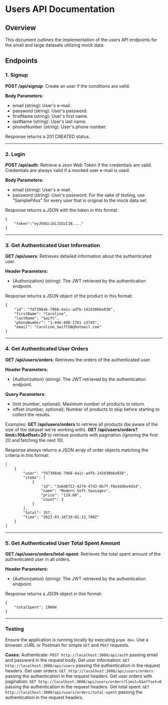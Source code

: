 # Users API Documentation

## Overview

This document outlines the implementation of the users API endpoints for the small and large datasets utilizing mock data.

## Endpoints

### 1. Signup

**POST /api/signup**:
Create an user if the conditions are valid.

**Body Parameters:**

- email (string): User's e-mail.
- password (string): User's password.
- firstName (string): User's first name.
- lastName (string): User's last name.
- phoneNumber (string): User's phone number.

Response returns a 201 CREATED status.

---

### 2. Login

**POST /api/auth**:
Retrieve a Json Web Token if the credentials are valid.
Credentials are always valid if a mocked user e-mail is used.

**Body Parameters:**

- email (string): User's e-mail.
- password (string): User's password. For the sake of testing, use "SampleP4ss" for every user that is original to the mock data set.

Response returns a JSON with the token in this format:

>

    {
        "token":"eyJhbGciOiJIUzI1N...."
    }

---

### 3. Get Authenticated User Information

**GET /api/users**:
Retrieves detailed information about the authenticated user.

**Header Parameters:**

- {Authorization} (string): The JWT retrieved by the authentication endpoint.

Response returns a JSON object of the product in this format:

>

    {
        "id": "fd7398ab-7968-4a1c-adfb-142d30b6a936",
        "firstName": "Caroline",
        "lastName": "Swift",
        "phoneNumber": "1-446-490-1781 x3745",
        "email": "Caroline_Swift50@hotmail.com"
    }

---

### 4. Get Authenticated User Orders

**GET /api/users/orders**:
Retrieves the orders of the authenticated user.

**Header Parameters:**

- {Authorization} (string): The JWT retrieved by the authentication endpoint.

**Query Parameters:**

- limit (number, optional): Maximum number of products to return.
- offset (number, optional): Number of products to skip before starting to collect the results.

Examples:
**GET /api/users/orders** to retrieve all products (be aware of the size of the dataset we're working with).
**GET /api/users/orders?limit=10&offset=20** to retrieve products with pagination (ignoring the first 20 and fetching the next 10).

Response always returns a JSON array of order objects matching the criteria in this format:

>

    [
        {
            "user": "fd7398ab-7968-4a1c-adfb-142d30b6a936",
            "items": [
                {
                    "id": "3a6d6722-4274-47d3-8b7f-f0a3ddbe4d14",
                    "name": "Modern Soft Sausages",
                    "price": "119.00",
                    "count": 3
                }
            ],
            "total": 357,
            "time": "2023-03-16T19:01:13.700Z"
        }
    ]

---

### 5. Get Authenticated User Total Spent Amount

**GET /api/users/orders/total-spent**:
Retrieves the total spent amount of the authenticated user in all orders.

**Header Parameters:**

- {Authorization} (string): The JWT retrieved by the authentication endpoint.

Response returns a JSON object in this format:

>

    {
        "totalSpent": 19604
    }

---

### Testing

Ensure the application is running locally by executing `pnpm dev`.
Use a browser. cURL or Postman for simple `GET` and `POST` requests.

**Cases:**
Authenticate: `POST http://localhost:3000/api/auth` passing email and password in the request body.
Get user information: `GET http://localhost:3000/api/users` passing the authentication in the request headers.
Get user orders: `GET http://localhost:3000/api/users/orders` passing the authentication in the request headers.
Get user orders with pagination: `GET http://localhost:3000/api/users/orders?limit=5&offset=0` passing the authentication in the request headers.
Get total spent: `GET http://localhost:3000/api/users/orders/total-spent` passing the authentication in the request headers.
